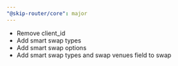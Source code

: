 ```yaml
---
"@skip-router/core": major
---
```


- Remove client_id
- Add smart swap types
- Add smart swap options
- Add smart swap types and swap venues field to swap
